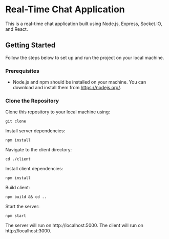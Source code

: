 # Real-Time Chat Application

This is a real-time chat application built using Node.js, Express, Socket.IO, and React.

## Getting Started

Follow the steps below to set up and run the project on your local machine.

### Prerequisites

- Node.js and npm should be installed on your machine. You can download and install them from https://nodejs.org/.

### Clone the Repository

Clone this repository to your local machine using:

```
git clone 
```
Install server dependencies:

```
npm install 
```
Navigate to the client directory:
```
cd ./client
```
Install client dependencies:
```
npm install
```
Build client:
```
npm build && cd ..
```
Start the server:
```
npm start
```

The server will run on http://localhost:5000.
The client will run on http://localhost:3000.